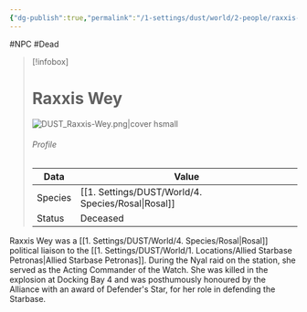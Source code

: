 ```yaml
---
{"dg-publish":true,"permalink":"/1-settings/dust/world/2-people/raxxis-wey/","tags":["gardenEntry"]}
---
```


#NPC #Dead
> [!infobox]
> # Raxxis Wey
> ![DUST_Raxxis-Wey.png|cover hsmall](/img/user/z_Assets/DUST_Raxxis-Wey.png)
> ###### Profile
> | Data | Value |
> | ---- | ---- |
> | Species | [[1. Settings/DUST/World/4. Species/Rosal\|Rosal]] |
> | Status | Deceased |


Raxxis Wey was a [[1. Settings/DUST/World/4. Species/Rosal\|Rosal]] political liaison to the [[1. Settings/DUST/World/1. Locations/Allied Starbase Petronas\|Allied Starbase Petronas]]. During the Nyal raid on the station, she served as the Acting Commander of the Watch. She was killed in the explosion at Docking Bay 4 and was posthumously honoured by the Alliance with an award of Defender's Star, for her role in defending the Starbase.